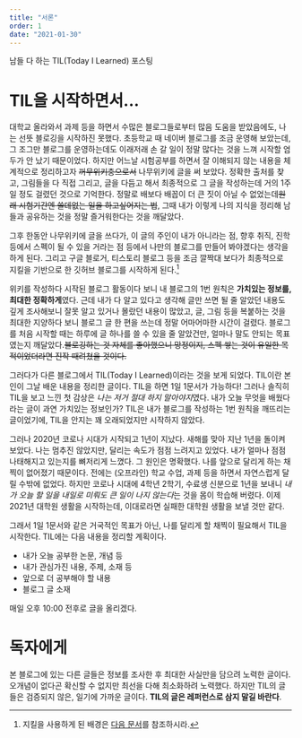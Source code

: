 ```yaml
---
title: "서론"
order: 1
date: "2021-01-30"
---
```


남들 다 하는 TIL(Today I Learned) 포스팅

# TIL을 시작하면서...

대학교 올라와서 과제 등을 하면서 수많은 블로그들로부터 많음 도움을 받았음에도, 나는 선뜻 블로깅을 시작하진 못했다. 초등학교 때 네이버 블로그를 조금 운영해 보았는데, 그 조그만 블로그를 운영하는데도 이래저래 손 갈 일이 정말 많다는 것을 느껴 시작할 엄두가 안 났기 때문이었다. 하지만 어느날 시험공부를 하면서 잘 이해되지 않는 내용을 체계적으로 정리하고자 ~~꺼무위키충으로서~~ 나무위키에 글을 써 보았다. 정확한 출처를 찾고, 그림들을 다 직접 그리고, 글을 다듬고 해서 최종적으로 그 글을 작성하는데 거의 1주일 정도 걸렸던 것으로 기억한다. 정말로 배보다 배꼽이 더 큰 짓이 아닐 수 없었는데~~원래 시험기간엔 쓸데없는 일을 하고싶어지는 법~~, 그때 내가 이렇게 나의 지식을 정리해 남들과 공유하는 것을 정말 즐거워한다는 것을 깨달았다.

그후 한동안 나무위키에 글을 쓰다가, 이 글의 주인이 내가 아니라는 점, 향후 취직, 진학 등에서 스펙이 될 수 있을 거라는 점 등에서 나만의 블로그를 만들어 봐야겠다는 생각을 하게 된다. 그리고 구글 블로거, 티스토리 블로그 등을 조금 깔짝대 보다가 최종적으로 지킬을 기반으로 한 깃허브 블로그를 시작하게 된다.[^1]

[^1]: 지킬을 사용하게 된 배경은 [다음 문서](jekyll/01-introduction)를 참조하시라.

위키를 작성하다 시작된 블로그 활동이다 보니 내 블로그의 1번 원칙은 **가치있는 정보를, 최대한 정확하게**였다. 근데 내가 다 알고 있다고 생각해 글만 쓰면 될 줄 알았던 내용도 깊게 조사해보니 잘못 알고 있거나 몰랐던 내용이 많았고, 글, 그림 등을 복붙하는 것을 최대한 지양하다 보니 블로그 글 한 편을 쓰는데 정말 어마어마한 시간이 걸렸다. 블로그를 처음 시작할 때는 하루에 글 하나를 쓸 수 있을 줄 알았건만, 얼마나 말도 안되는 목표였는지 깨달았다.~~블로깅하는 것 자체를 좋아했으니 망정이지, 스펙 쌓는 것이 유일한 목적이었더라면 진작 때려쳤을 것이다.~~

그러다가 다른 블로그에서 TIL(Today I Learned)이라는 것을 보게 되었다. TIL이란 본인이 그날 배운 내용을 정리한 글이다. TIL을 하면 1일 1문서가 가능하다! 그러나 솔직히 TIL을 보고 느낀 첫 감상은 *나는 저거 절대 하지 말아야지*였다. 내가 오늘 무엇을 배웠다라는 글이 과연 가치있는 정보인가? TIL은 내가 블로그를 작성하는 1번 원칙을 깨뜨리는 글이었기에, TIL을 안지는 꽤 오래되었지만 시작하지 않았다.

그러나 2020년 코로나 시대가 시작되고 1년이 지났다. 새해를 맞아 지난 1년을 돌이켜보았다. 나는 멈추진 않았지만, 달리는 속도가 점점 느려지고 있었다. 내가 얼마나 점점 나태해지고 있는지를 뼈저리게 느꼈다. 그 원인은 명확했다. 나를 앞으로 달리게 하는 채찍이 없어졌기 때문이다. 전에는 (오프라인) 학교 수업, 과제 등을 하면서 자연스럽게 달릴 수밖에 없었다. 하지만 코로나 시대에 4학년 2학기, 수료생 신분으로 1년을 보내니 *내가 오늘 할 일을 내일로 미뤄도 큰 일이 나지 않는다*는 것을 몸이 학습해 버렸다. 이제 2021년 대학원 생활을 시작하는데, 이대로라면 실패한 대학원 생활을 보낼 것만 같다.

그래서 1일 1문서와 같은 거국적인 목표가 아닌, 나를 달리게 할 채찍이 필요해서 TIL을 시작한다. TIL에는 다음 내용을 정리할 계획이다.

- 내가 오늘 공부한 논문, 개념 등
- 내가 관심가진 내용, 주제, 소재 등
- 앞으로 더 공부해야 할 내용
- 블로그 글 소재

매일 오후 10:00 전후로 글을 올리겠다.

# 독자에게

본 블로그에 있는 다른 글들은 정보를 조사한 후 최대한 사실만을 담으려 노력한 글이다. 오개념이 없다곤 확신할 수 없지만 최선을 다해 최소화하려 노력했다. 하지만 TIL의 글들은 검증되지 않은, 일기에 가까운 글이다. **TIL의 글은 레퍼런스로 삼지 말길 바란다**.
